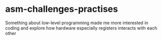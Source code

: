 # asm-challenges-practises
Something about low-level programming made me more interested in coding and explore how hardware especially registers interacts with each other
